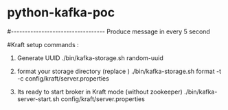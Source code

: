 # python-kafka-poc
#----------------------------------
Produce message in every 5 second

#Kraft setup commands  :
1. Generate UUID
./bin/kafka-storage.sh random-uuid

2. format your storage directory (replace <uuid>)
./bin/kafka-storage.sh format -t <uuid> -c config/kraft/server.properties

3. Its ready to start broker in Kraft mode (without zookeeper)
./bin/kafka-server-start.sh config/kraft/server.properties
